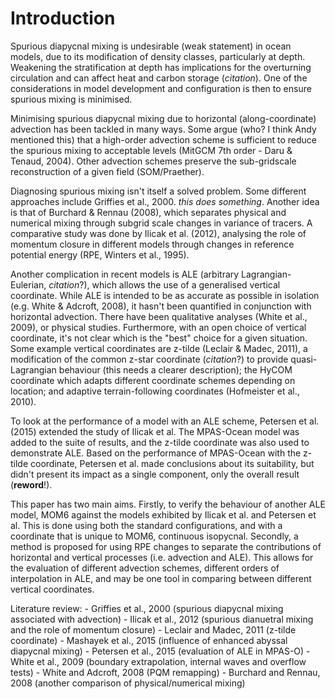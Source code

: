 # Introduction

Spurious diapycnal mixing is undesirable (weak statement) in ocean models, due to its modification of density classes, particularly at depth. Weakening the stratification at depth has implications for the overturning circulation and can affect heat and carbon storage (*citation*). One of the considerations in model development and configuration is then to ensure spurious mixing is minimised.

Minimising spurious diapycnal mixing due to horizontal (along-coordinate) advection has been tackled in many ways. Some argue (who? I think Andy mentioned this) that a high-order advection scheme is sufficient to reduce the spurious mixing to acceptable levels (MitGCM 7th order - Daru & Tenaud, 2004). Other advection schemes preserve the sub-gridscale reconstruction of a given field (SOM/Praether). 

Diagnosing spurious mixing isn't itself a solved problem. Some different approaches include Griffies et al., 2000. *this does something*. Another idea is that of Burchard & Rennau (2008), which separates physical and numerical mixing through subgrid scale changes in variance of tracers. A comparative study was done by Ilicak et al. (2012), analysing the role of momentum closure in different models through changes in reference potential energy (RPE, Winters et al., 1995).

Another complication in recent models is ALE (arbitrary Lagrangian-Eulerian, *citation*?), which allows the use of a generalised vertical coordinate. While ALE is intended to be as accurate as possible in isolation (e.g. White & Adcroft, 2008), it hasn't been quantified in conjunction with horizontal advection. There have been qualitative analyses (White et al., 2009), or physical studies. Furthermore, with an open choice of vertical coordinate, it's not clear which is the "best" choice for a given situation. Some example vertical coordinates are z-tilde (Leclair & Madec, 2011), a modification of the common z-star coordinate (*citation*?) to provide quasi-Lagrangian behaviour (this needs a clearer description); the HyCOM coordinate which adapts different coordinate schemes depending on location; and adaptive terrain-following coordinates (Hofmeister et al., 2010).

To look at the performance of a model with an ALE scheme, Petersen et al. (2015) extended the study of Ilicak et al. The MPAS-Ocean model was added to the suite of results, and the z-tilde coordinate was also used to demonstrate ALE. Based on the performance of MPAS-Ocean with the z-tilde coordinate, Petersen et al. made conclusions about its suitability, but didn't present its impact as a single component, only the overall result (**reword**!).

This paper has two main aims. Firstly, to verify the behaviour of another ALE model, MOM6 against the models exhibited by Ilicak et al. and Petersen et al. This is done using both the standard configurations, and with a coordinate that is unique to MOM6, continuous isopycnal. Secondly, a method is proposed for using RPE changes to separate the contributions of horizontal and vertical processes (i.e. advection and ALE). This allows for the evaluation of different advection schemes, different orders of interpolation in ALE, and may be one tool in comparing between different vertical coordinates.

Literature review:
    - Griffies et al., 2000 (spurious diapycnal mixing associated with advection)
    - Ilicak et al., 2012 (spurious dianuetral mixing and the role of momentum closure)
    - Leclair and Madec, 2011 (z-tilde coordinate)
    - Mashayek et al., 2015 (influence of enhanced abyssal diapycnal mixing)
    - Petersen et al., 2015 (evaluation of ALE in MPAS-O)
    - White et al., 2009 (boundary extrapolation, internal waves and overflow tests)
    - White and Adcroft, 2008 (PQM remapping)
    - Burchard and Rennau, 2008 (another comparison of physical/numerical mixing)
